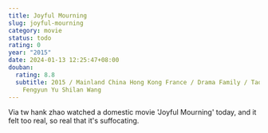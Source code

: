 ```yaml
---
title: Joyful Mourning
slug: joyful-mourning
category: movie
status: todo
rating: 0
year: "2015"
date: 2024-01-13 12:25:47+08:00
douban:
  rating: 8.8
  subtitle: 2015 / Mainland China Hong Kong France / Drama Family / Tao Zhang /
    Fengyun Yu Shilan Wang
---
```


Via tw hank zhao watched a domestic movie 'Joyful Mourning' today, and it felt too real, so real that it's suffocating.
